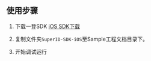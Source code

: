 ## 使用步骤

1. 下载一登SDK [iOS SDK下载](https://github.com/SuperID/superid-ios-sdk/archive/master.zip)

2. 复制文件夹``SuperID-SDK-iOS``至Sample工程文档目录下。
3. 开始调试运行